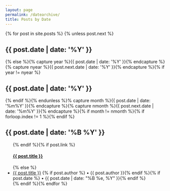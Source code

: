 ```yaml
---
layout: page
permalink: /datearchive/
title: Posts by Date
---
```


<div id="archives">
{% for post in site.posts %}
{% unless post.next %}
<h2 class="archive-group">{{ post.date | date: '%Y' }}</h2>
{% else %}{% capture year %}{{ post.date | date: '%Y' }}{% endcapture %}{% capture nyear %}{{ post.next.date | date: '%Y' }}{% endcapture %}{% if year != nyear %}</ul><h2 class="archive-group">{{ post.date | date: '%Y' }}</h2>{% endif %}{% endunless %}% capture month %}{{ post.date | date: '%m%Y' }}{% endcapture %}{% capture nmonth %}{{ post.next.date | date: '%m%Y' }}{% endcapture %}{% if month != nmonth %}{% if forloop.index != 1 %}</ul>{% endif %}<h2 class="category-head">{{ post.date | date: '%B %Y' }}</h2><ul>{% endif %}{% if post.link %}<h4 class="archive-item"><a href="{{ site.baseurl }}{{ post.url }}" title="{{ post.title }}">{{ post.title }}</a><a href="{{ post.link }}" target="_blank" title="{{ post.title }}"><i class="fa fa-link"></i></a></h4>{% else %}<li><a href="{{ post.url | prepend: site.baseurl }}">{{ post.title }}</a> {% if post.author %} • {{ post.author }}{% endif %}{% if post.date %} • {{ post.date | date: "%B %e, %Y" }}{% endif %}</li>{% endif %}{% endfor %}</ul></div>

